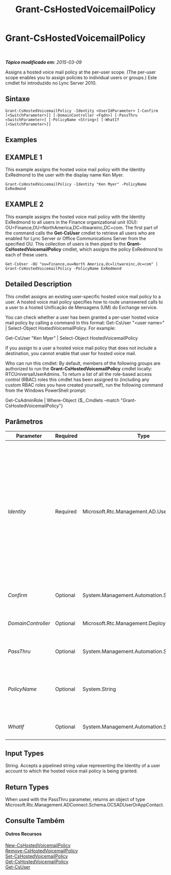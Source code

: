 ﻿---
title: Grant-CsHostedVoicemailPolicy
TOCTitle: Grant-CsHostedVoicemailPolicy
ms:assetid: ae69358f-1618-4a08-9ec2-225ded3f301f
ms:mtpsurl: https://technet.microsoft.com/pt-br/library/Gg412829(v=OCS.15)
ms:contentKeyID: 49307816
ms.date: 05/19/2016
mtps_version: v=OCS.15
ms.translationtype: HT
---

# Grant-CsHostedVoicemailPolicy

 

_**Tópico modificado em:** 2015-03-09_

Assigns a hosted voice mail policy at the per-user scope. (The per-user scope enables you to assign policies to individual users or groups.) Este cmdlet foi introduzido no Lync Server 2010.

## Sintaxe

    Grant-CsHostedVoicemailPolicy -Identity <UserIdParameter> [-Confirm [<SwitchParameter>]] [-DomainController <Fqdn>] [-PassThru <SwitchParameter>] [-PolicyName <String>] [-WhatIf [<SwitchParameter>]]

## Examples

## EXAMPLE 1

This example assigns the hosted voice mail policy with the Identity ExRedmond to the user with the display name Ken Myer.

    Grant-CsHostedVoicemailPolicy -Identity "Ken Myer" -PolicyName ExRedmond

## EXAMPLE 2

This example assigns the hosted voice mail policy with the Identity ExRedmond to all users in the Finance organizational unit (OU): OU=Finance,OU=NorthAmerica,DC=litwareinc,DC=com. The first part of the command calls the **Get-CsUser** cmdlet to retrieve all users who are enabled for Lync Server or Office Communications Server from the specified OU. This collection of users is then piped to the **Grant-CsHostedVoicemailPolicy** cmdlet, which assigns the policy ExRedmond to each of these users.

    Get-CsUser -OU "ou=Finance,ou=North America,dc=litwareinc,dc=com" | Grant-CsHostedVoicemailPolicy -PolicyName ExRedmond

## Detailed Description

This cmdlet assigns an existing user-specific hosted voice mail policy to a user. A hosted voice mail policy specifies how to route unanswered calls to a user to a hosted Unificação de Mensagens (UM) do Exchange service.

You can check whether a user has been granted a per-user hosted voice mail policy by calling a command in this format: Get-CsUser "\<user name\>" | Select-Object HostedVoicemailPolicy. For example:

Get-CsUser "Ken Myer" | Select-Object HostedVoicemailPolicy

If you assign to a user a hosted voice mail policy that does not include a destination, you cannot enable that user for hosted voice mail.

Who can run this cmdlet: By default, members of the following groups are authorized to run the **Grant-CsHostedVoicemailPolicy** cmdlet locally: RTCUniversalUserAdmins. To return a list of all the role-based access control (RBAC) roles this cmdlet has been assigned to (including any custom RBAC roles you have created yourself), run the following command from the Windows PowerShell prompt:

Get-CsAdminRole | Where-Object {$\_.Cmdlets –match "Grant-CsHostedVoicemailPolicy"}

## Parâmetros


<table>
<colgroup>
<col style="width: 25%" />
<col style="width: 25%" />
<col style="width: 25%" />
<col style="width: 25%" />
</colgroup>
<thead>
<tr class="header">
<th>Parameter</th>
<th>Required</th>
<th>Type</th>
<th>Description</th>
</tr>
</thead>
<tbody>
<tr class="odd">
<td><p><em>Identity</em></p></td>
<td><p>Required</p></td>
<td><p>Microsoft.Rtc.Management.AD.UserIdParameter</p></td>
<td><p>The Identity (unique identifier) of the user to whom the hosted voice mail policy is being assigned.</p>
<p>User identities can be specified using one of four formats: 1) The user's SIP address; 2) the user’s user principal name (UPN); 3) the user's domain name and logon name, in the form domain\logon (for example, litwareinc\kenmyer); and, 4) the user's Active Directory display name (for example, Ken Myer).</p>
<p>Note that you can use the asterisk (*) wildcard character when using the Display Name as the user Identity. For example, the Identity &quot;* Smith&quot; would return all the users with the last name Smith.</p>
<p>Full data type: Microsoft.Rtc.Management.AD.UserIdParameter</p></td>
</tr>
<tr class="even">
<td><p><em>Confirm</em></p></td>
<td><p>Optional</p></td>
<td><p>System.Management.Automation.SwitchParameter</p></td>
<td><p>Solicita confirmação antes da execução do comando.</p></td>
</tr>
<tr class="odd">
<td><p><em>DomainController</em></p></td>
<td><p>Optional</p></td>
<td><p>Microsoft.Rtc.Management.Deploy.Fqdn</p></td>
<td><p>Allows you to specify a domain controller. If no domain controller is specified, the first available will be used.</p></td>
</tr>
<tr class="even">
<td><p><em>PassThru</em></p></td>
<td><p>Optional</p></td>
<td><p>System.Management.Automation.SwitchParameter</p></td>
<td><p>Returns the results of the command. By default, this cmdlet does not generate any output.</p></td>
</tr>
<tr class="odd">
<td><p><em>PolicyName</em></p></td>
<td><p>Optional</p></td>
<td><p>System.String</p></td>
<td><p>The name (Identity) of the hosted voice mail policy to be assigned to the user. (Note that this includes only the name portion of the Identity. Per-user hosted voice mail policy identities include a prefix of tag: that should not be included with the PolicyName.)</p></td>
</tr>
<tr class="even">
<td><p><em>WhatIf</em></p></td>
<td><p>Optional</p></td>
<td><p>System.Management.Automation.SwitchParameter</p></td>
<td><p>Descreve o que aconteceria se o comando fosse executado sem ser executado de fato.</p></td>
</tr>
</tbody>
</table>


## Input Types

String. Accepts a pipelined string value representing the Identity of a user account to which the hosted voice mail policy is being granted.

## Return Types

When used with the PassThru parameter, returns an object of type Microsoft.Rtc.Management.ADConnect.Schema.OCSADUserOrAppContact.

## Consulte Também

#### Outros Recursos

[New-CsHostedVoicemailPolicy](new-cshostedvoicemailpolicy.md)  
[Remove-CsHostedVoicemailPolicy](remove-cshostedvoicemailpolicy.md)  
[Set-CsHostedVoicemailPolicy](set-cshostedvoicemailpolicy.md)  
[Get-CsHostedVoicemailPolicy](get-cshostedvoicemailpolicy.md)  
[Get-CsUser](get-csuser.md)

